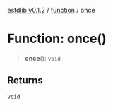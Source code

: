 [estdlib v0.1.2](../wiki/Home) / [function](../wiki/function) / once

# Function: once()

> **once**(): `void`

## Returns

`void`
